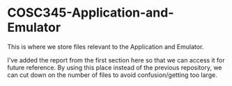 # COSC345-Application-and-Emulator
This is where we store files relevant to the Application and Emulator.

I've added the report from the first section here so that we can access it for future reference.
By using this place instead of the previous repository, we can cut down on the number of files to
avoid confusion/getting too large.

